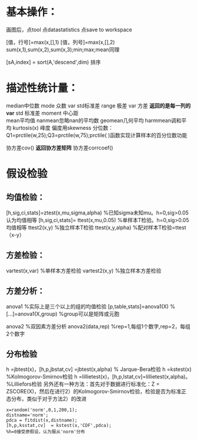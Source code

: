 
# 基本操作：
画图后，点tool  点datastatistics 点save to workspace

[值，行号]=max(x,[],1)
[值，列号]=max(x,[],2)
sum(x,1),sum(x,2),sum(x,3);min;max;mean同理

 [sA,index] = sort(A,'descend',dim)   排序

# 描述性统计量：
median中位数   mode 众数   var     std标准差    range 极差
var 方差     **返回的是每一列的var**
std 标准差   moment 中心距  
mean平均值  nanmean忽略nan的平均数 geomean几何平均 harmmean调和平均
kurtosis(x) 峰度   偏度用skewness
分位数：Q1=prctile(w,25);Q3=prctile(w,75);prctile( )函数实现计算样本的百分位数功能

协方差cov()  **返回协方差矩阵**
协方差corrcoef()

# 假设检验
## 均值检验：
[h,sig,ci,stats]=ztest(x,mu,sigma,alpha)  %已知sigma未知mu。h=0,sig>0.05认为均值相等
[h,sig,ci,stats]= ttest(x,mu,0.05)   %单样本T检验。h=0,sig>0.05均值相等
ttest2(x,y)                    %独立样本T检验
ttest(x,y,alpha)             %配对样本T检验=ttest（x-y）

## 方差检验：
vartest(x,var)     %单样本方差检验
vartest2(x,y)      %独立样本方差检验

## 方差分析：
anova1              %实际上是三个以上的组的均值检验
[p,table,stats]=anova1(X)          %
[...]=anova1(X,group)           %group可以是矩阵或元胞

anova2              %双因素方差分析
anova2(data,rep)   %rep=1,每组1个数字,rep=2，每组2个数字

## 分布检验
h =jbtest(x)，[h,p,jbstat,cv] =jbtest(x,alpha) % Jarque-Bera检验
h =kstest(x)            %Kolmogorov-Smirnov检验
h =lillietest(x)，[h,p,lstat,cv]=lillietest(x,alpha)。%Lilliefors检验
另外还有一种方法：首先对于数据进行标准化：Z = ZSCORE(X)，然后在进行2）的Kolmogorov-Smirnov检验，检验是否为标准正态分布，类似于对于方法2）的改进

 ```
x=random('norm',0,1,200,1);
distname='norm';
pdca = fitdist(x,distname);
[h,p,ksstat,cv]  = kstest(x,'CDF',pdca);
%h=0接受原假设，认为服从'norm'分布
```
